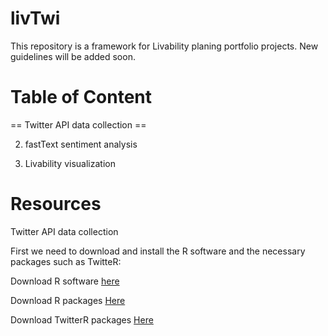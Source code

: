 # livTwi
This repository is a framework for Livability planing portfolio projects. New guidelines will be added soon.

# Table of Content
== Twitter API data collection == 

2. fastText sentiment analysis

3. Livability visualization

# Resources

Twitter API data collection

First we need to download and install the R software and the necessary packages such as TwitteR:

Download R software [here](https://cran.r-project.org/bin/macosx/)

Download R packages [Here](https://cran.r-project.org/web/packages/nat/vignettes/Installation.html)

Download TwitterR packages [Here]( )
